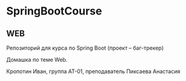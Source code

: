 # SpringBootCourse
## WEB

Репозиторий для курса по Spring Boot (проект – баг-трекер)⠀

Домашка по теме Web.⠀⠀⠀⠀⠀⠀⠀

Кропотин Иван, группа АТ-01, преподаватель Пиксаева Анастасия